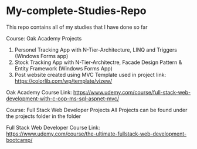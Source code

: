 # My-complete-Studies-Repo
This repo contains all of my studies that I have done so far

Course: Oak Academy Projects
  1. Personel Tracking App with N-Tier-Architecture, LINQ and Triggers (Windows Forms app)
  2. Stock Tracking App with N-Tier-Architectre, Facade Design Pattern & Entity Framework (Windows Forms App)
  3. Post website created using MVC
     Template used in project link: https://colorlib.com/wp/template/vizew/

Oak Academy Course Link: https://www.udemy.com/course/full-stack-web-development-with-c-oop-ms-sql-aspnet-mvc/

Course: Full Stack Web Developer Projects
  All Projects can be found under the projects folder in the folder

Full Stack Web Developer Course Link: https://www.udemy.com/course/the-ultimate-fullstack-web-development-bootcamp/

